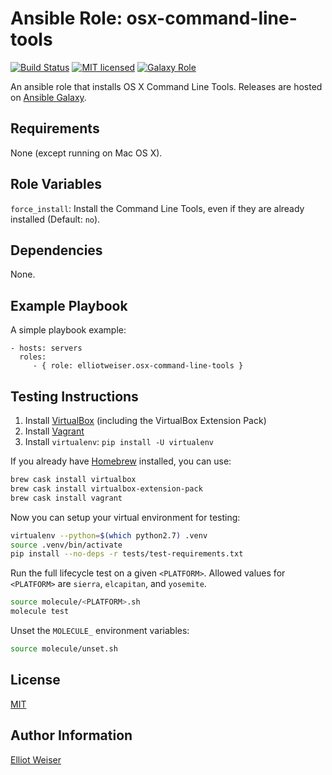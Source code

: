 Ansible Role: osx-command-line-tools
====================================

[![Build Status][travis-badge]][travis-link]
[![MIT licensed][mit-badge]][mit-link]
[![Galaxy Role][role-badge]][galaxy-link]

An ansible role that installs OS X Command Line Tools. Releases are hosted
on [Ansible Galaxy][galaxy-link].

Requirements
------------

None (except running on Mac OS X).

Role Variables
--------------

`force_install`: Install the Command Line Tools, even if they are already installed (Default: `no`).

Dependencies
------------

None.

Example Playbook
----------------

A simple playbook example:

    - hosts: servers
      roles:
         - { role: elliotweiser.osx-command-line-tools }


Testing Instructions
--------------------

1. Install [VirtualBox][vbox] (including the VirtualBox Extension Pack)
1. Install [Vagrant][vagrant]
1. Install `virtualenv`: `pip install -U virtualenv`

If you already have [Homebrew][homebrew] installed, you can use:

```bash
brew cask install virtualbox
brew cask install virtualbox-extension-pack
brew cask install vagrant
```

Now you can setup your virtual environment for testing:

```bash
virtualenv --python=$(which python2.7) .venv
source .venv/bin/activate
pip install --no-deps -r tests/test-requirements.txt
```

Run the full lifecycle test on a given `<PLATFORM>`. Allowed values for
`<PLATFORM>` are `sierra`, `elcapitan`, and `yosemite`.

```bash
source molecule/<PLATFORM>.sh
molecule test
```

Unset the `MOLECULE_` environment variables:

```bash
source molecule/unset.sh
```

License
-------

[MIT][mit-link]

Author Information
------------------

[Elliot Weiser](https://github.com/elliotweiser)

[galaxy-link]: https://galaxy.ansible.com/elliotweiser/osx-command-line-tools/
[homebrew]: http://brew.sh/
[mit-badge]: https://img.shields.io/badge/license-MIT-blue.svg
[mit-link]: https://raw.githubusercontent.com/elliotweiser/ansible-osx-command-line-tools/master/LICENSE
[role-badge]: https://img.shields.io/ansible/role/14481.svg
[travis-badge]: https://api.travis-ci.org/elliotweiser/ansible-osx-command-line-tools.svg?branch=master
[travis-link]: https://travis-ci.org/elliotweiser/ansible-osx-command-line-tools
[vagrant]: https://www.vagrantup.com/downloads.html
[vbox]: https://www.virtualbox.org/wiki/Downloads
